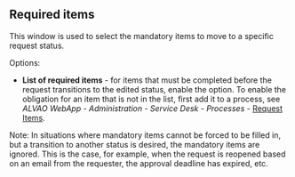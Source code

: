## Required items
 
This window is used to select the mandatory items to move to a specific request status.
   
Options:
   
- **List of required items** - for items that must be completed before the request transitions to the edited status, enable the option. To enable the obligation for an item that is not in the list, first add it to a process, see *ALVAO WebApp - Administration - Service Desk - Processes -* [Request Items](../request-items).

Note:
In situations where mandatory items cannot be forced to be filled in, but a transition to another status is desired, the mandatory items are ignored. This is the case, for example, when the request is reopened based on an email from the requester, the approval deadline has expired, etc.
